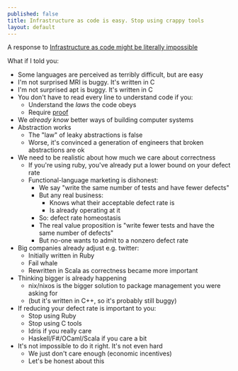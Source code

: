 ```yaml
---
published: false
title: Infrastructure as code is easy. Stop using crappy tools
layout: default
---
```



A response to [Infrastructure as code might be literally impossible
](http://blog.packagecloud.io/eng/2015/09/15/automacon-infrastructure-as-code-might-be-literally-impossible/)

What if I told you:
 * Some languages are perceived as terribly difficult, but are easy
 * I'm not surprised MRI is buggy. It's written in C
 * I'm not surprised apt is buggy. It's written in C
 * You don't have to read every line to understand code if you:
   * Understand the *laws* the code obeys
   * Require [proof](https://gist.github.com/alanpog/3316784)
 * We *already know* better ways of building computer systems
 * Abstraction works
   * The "law" of leaky abstractions is false
   * Worse, it's convinced a generation of engineers that broken abstractions are ok
 * We need to be realistic about how much we care about correctness
   * If you're using ruby, you've already put a lower bound on your defect rate
   * Functional-language marketing is dishonest:
     * We say "write the same number of tests and have fewer defects"
     * But any real business:
       * Knows what their acceptable defect rate is
       * Is already operating at it
     * So: defect rate homeostasis
     * The real value proposition is "write fewer tests and have the same number of defects"
     * But no-one wants to admit to a nonzero defect rate
 * Big companies already adjust e.g. twitter:
   * Initially written in Ruby
   * Fail whale
   * Rewritten in Scala as correctness became more important
 * Thinking bigger is already happening
   * nix/nixos is the bigger solution to package management you were asking for
   * (but it's written in C++, so it's probably still buggy)
 * If reducing your defect rate is important to you:
   * Stop using Ruby
   * Stop using C tools
   * Idris if you really care
   * Haskell/F#/OCaml/Scala if you care a bit
 * It's not impossible to do it right. It's not even hard
   * We just don't care enough (economic incentives)
   * Let's be honest about this
 

